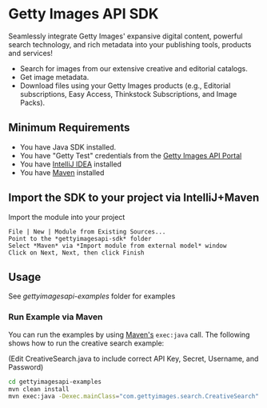 # Getty Images API SDK 

Seamlessly integrate Getty Images' expansive digital content, powerful search technology, and rich metadata into your publishing tools, products and services!

- Search for images from our extensive creative and editorial catalogs.
- Get image metadata.
- Download files using your Getty Images products (e.g., Editorial subscriptions, Easy Access, Thinkstock Subscriptions, and Image Packs).

## Minimum Requirements
* You have Java SDK installed.
* You have "Getty Test" credentials from the [Getty Images API Portal](https://developer.gettyimages.com/member/register)
* You have [IntelliJ IDEA](https://www.jetbrains.com/idea/) installed
* You have [Maven](https://maven.apache.org/) installed

## Import the SDK to your project via IntelliJ+Maven

Import the module into your project

```
File | New | Module from Existing Sources...
Point to the *gettyimagesapi-sdk* folder
Select *Maven* via *Import module from external model* window
Click on Next, Next, then click Finish
```

## Usage
See *gettyimagesapi-examples* folder for examples

### Run Example via Maven
You can run the examples by using [Maven's](http://www.mojohaus.org/exec-maven-plugin/usage.html) `exec:java` call. The following shows how to run the creative search example:

(Edit CreativeSearch.java to include correct API Key, Secret, Username, and Password)

```sh
cd gettyimagesapi-examples
mvn clean install
mvn exec:java -Dexec.mainClass="com.gettyimages.search.CreativeSearch"
```
